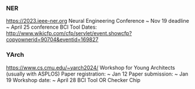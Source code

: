 


### NER
https://2023.ieee-ner.org
Neural Engineering Conference
~ Nov 19 deadline
~ April 25 conference
BCI Tool
Dates: http://www.wikicfp.com/cfp/servlet/event.showcfp?copyownerid=90704&eventid=169827


### YArch
https://www.cs.cmu.edu/~yarch2024/
Workshop for Young Architects (usually with ASPLOS)
Paper registration: ~ Jan 12
Paper submission: ~ Jan 19
Workshop date: ~ April 28
BCI Tool OR Checker Chip